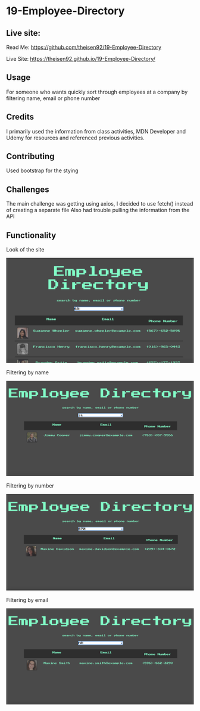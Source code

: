 # 19-Employee-Directory

## Live site:

Read Me:
https://github.com/theisen92/19-Employee-Directory

Live Site:
https://theisen92.github.io/19-Employee-Directory/

## Usage

For someone who wants quickly sort through employees at a company by filtering name, email or phone number

## Credits

I primarily used the information from class activities, MDN Developer and Udemy for resources and referenced previous activities.

## Contributing

Used bootstrap for the stying

## Challenges

The main challenge was getting using axios, I decided to use fetch() instead of creating a separate file
Also had trouble pulling the information from the API

## Functionality

Look of the site

![image of the home page](imgs/home.png)

Filtering by name

![image filtering by name](imgs/filter-name.png)

Filtering by number

![image filtering by number](imgs/filter-num.png)

Filtering by email

![image filtering by email](imgs/filter-email.png)
